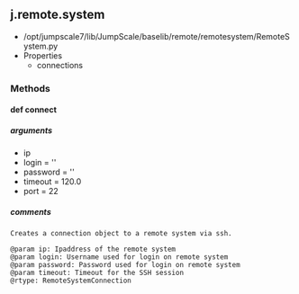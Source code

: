 ## j.remote.system

- /opt/jumpscale7/lib/JumpScale/baselib/remote/remotesystem/RemoteSystem.py
- Properties
    - connections

### Methods

#### def connect 

##### arguments

- ip
- login = ''
- password = ''
- timeout = 120.0
- port = 22

##### comments

```
Creates a connection object to a remote system via ssh.

@param ip: Ipaddress of the remote system
@param login: Username used for login on remote system
@param password: Password used for login on remote system
@param timeout: Timeout for the SSH session
@rtype: RemoteSystemConnection

```

